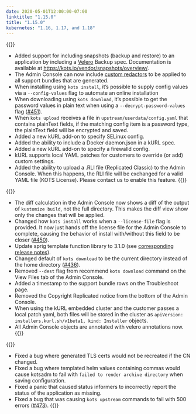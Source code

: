 ```yaml
---
date: 2020-05-01T12:00:00-07:00
linktitle: "1.15.0"
title: "1.15.0"
kubernetes: "1.16, 1.17, and 1.18"
---
```


{{<features>}}
* Added support for including snapshots (backup and restore) to an application by including a [Velero](https://velero.io) Backup spec. Documentation is available at https://kots.io/vendor/snapshots/overview/.
* The Admin Console can now include [custom redactors](https://troubleshoot.sh/reference/redactors/overview/) to be applied to all support bundles that are generated.
* When installing using `kots install`, it’s possible to supply config values via a `--config-values` flag to automate an online installation
* When downloading using `kots download`, it’s possible to get the password values in plain text when using a `--decrypt-password-values` flag ([#451](https://github.com/replicatedhq/kots/issues/451)).
* When `kots upload` receives a file in `upstream/userdata/config.yaml` that contains plainText fields, if the matching config item is a password type, the plainText field will be encrypted and saved.
* Added a new kURL add-on to specify SELinux config.
* Added the ability to include a Docker daemon.json in a kURL spec.
* Added a new kURL add-on to specify a firewalld config.
* kURL supports local YAML patches for customers to override (or add) custom settings.
* Added the ability to upload a .RLI file (Replicated Classic) to the Admin Console. When this happens, the RLI file will be exchanged for a valid YAML file (KOTS License). Please contact us to enable this feature.
{{</features>}}

{{<changes>}}
* The diff calculation in the Admin Console now shows a diff of the output of `kustomize build`, not the full directory. This makes the diff view show only the changes that will be applied.
* Changed how `kots install` works when a `--license-file` flag is provided. It now just hands off the license file for the Admin Console to complete, causing the behavior of install with/without this field to be closer ([#450](https://github.com/replicatedhq/kots/issues/450)).
* Update sprig template function library to 3.1.0 (see [corresponding release notes](https://github.com/Masterminds/sprig/blob/master/CHANGELOG.md)).
* Changed default of `kots download` to be the current directory instead of the home directory ([#436](https://github.com/replicatedhq/kots/issues/436)).
* Removed `--dest` flag from recommend `kots download` command on the View Files tab of the Admin Console.
* Added a timestamp to the support bundle rows on the Troubleshoot page.
* Removed the Copyright Replicated notice from the bottom of the Admin Console.
* When using the kURL embedded cluster and the customer passes a local patch yaml, both files will be stored in the cluster as `apiVersion: installers.kurl.sh/v1beta1, kind: Installer` objects.
* All Admin Console objects are annotated with velero annotations now.
{{</changes>}}

{{<fixes>}}
* Fixed a bug where generated TLS certs would not be recreated if the CN changed.
* Fixed a bug where templated helm values containing commas would cause kotsadm to fail with `failed to render archive directory` when saving configuration.
* Fixed a panic that caused status informers to incorrectly report the status of the application as missing.
* Fixed a bug that was causing `kots upstream` commands to fail with 500 errors ([#473](https://github.com/replicatedhq/kots/issues/473)).
{{</fixes>}}
